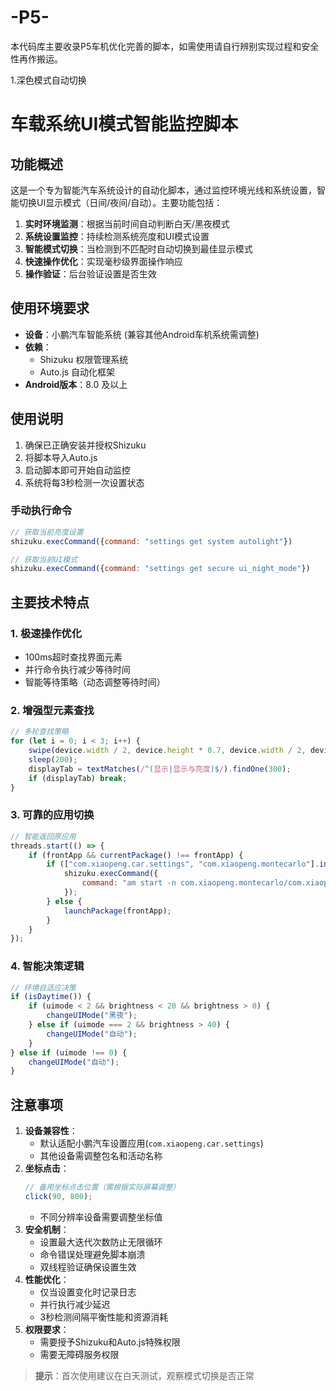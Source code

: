 # -P5-
本代码库主要收录P5车机优化完善的脚本，如需使用请自行辨别实现过程和安全性再作搬运。

1.深色模式自动切换
# 车载系统UI模式智能监控脚本
## 功能概述
这是一个专为智能汽车系统设计的自动化脚本，通过监控环境光线和系统设置，智能切换UI显示模式（日间/夜间/自动）。主要功能包括：
1. **实时环境监测**：根据当前时间自动判断白天/黑夜模式
2. **系统设置监控**：持续检测系统亮度和UI模式设置
3. **智能模式切换**：当检测到不匹配时自动切换到最佳显示模式
4. **快速操作优化**：实现毫秒级界面操作响应
5. **操作验证**：后台验证设置是否生效

## 使用环境要求
- **设备**：小鹏汽车智能系统 (兼容其他Android车机系统需调整)
- **依赖**：
  - Shizuku 权限管理系统
  - Auto.js 自动化框架
- **Android版本**：8.0 及以上

## 使用说明
1. 确保已正确安装并授权Shizuku
2. 将脚本导入Auto.js
3. 启动脚本即可开始自动监控
4. 系统将每3秒检测一次设置状态

### 手动执行命令
```javascript
// 获取当前亮度设置
shizuku.execCommand({command: "settings get system autolight"})

// 获取当前UI模式
shizuku.execCommand({command: "settings get secure ui_night_mode"})
```

## 主要技术特点
### 1. 极速操作优化
- 100ms超时查找界面元素
- 并行命令执行减少等待时间
- 智能等待策略（动态调整等待时间）
### 2. 增强型元素查找
```javascript
// 多轮查找策略
for (let i = 0; i < 3; i++) {
    swipe(device.width / 2, device.height * 0.7, device.width / 2, device.height * 0.3, 300);
    sleep(200);
    displayTab = textMatches(/^(显示|显示与亮度)$/).findOne(300);
    if (displayTab) break;
}
```
### 3. 可靠的应用切换
```javascript
// 智能返回原应用
threads.start(() => {
    if (frontApp && currentPackage() !== frontApp) {
        if (["com.xiaopeng.car.settings", "com.xiaopeng.montecarlo"].includes(frontApp)) {
            shizuku.execCommand({
                command: "am start -n com.xiaopeng.montecarlo/com.xiaopeng.montecarlo.MainActivity"
            });
        } else {
            launchPackage(frontApp);
        }
    }
});
```

### 4. 智能决策逻辑
```javascript
// 环境自适应决策
if (isDaytime()) {
    if (uimode < 2 && brightness < 20 && brightness > 0) {
        changeUIMode("黑夜");
    } else if (uimode === 2 && brightness > 40) {
        changeUIMode("自动");
    }
} else if (uimode !== 0) {
    changeUIMode("自动");
}
```

## 注意事项
1. **设备兼容性**：
   - 默认适配小鹏汽车设置应用(`com.xiaopeng.car.settings`)
   - 其他设备需调整包名和活动名称
2. **坐标点击**：
   ```javascript
   // 备用坐标点击位置（需根据实际屏幕调整）
   click(90, 800);
   ```
   - 不同分辨率设备需要调整坐标值
3. **安全机制**：
   - 设置最大迭代次数防止无限循环
   - 命令错误处理避免脚本崩溃
   - 双线程验证确保设置生效
4. **性能优化**：
   - 仅当设置变化时记录日志
   - 并行执行减少延迟
   - 3秒检测间隔平衡性能和资源消耗
5. **权限要求**：
   - 需要授予Shizuku和Auto.js特殊权限
   - 需要无障碍服务权限
> **提示**：首次使用建议在白天测试，观察模式切换是否正常
